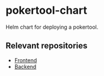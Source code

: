 # pokertool-chart

Helm chart for deploying a pokertool.

## Relevant repositories

- [Frontend](https://github.com/alliander-opensource/pokertool-frontend)
- [Backend](https://github.com/alliander-opensource/pokertool-backend)
